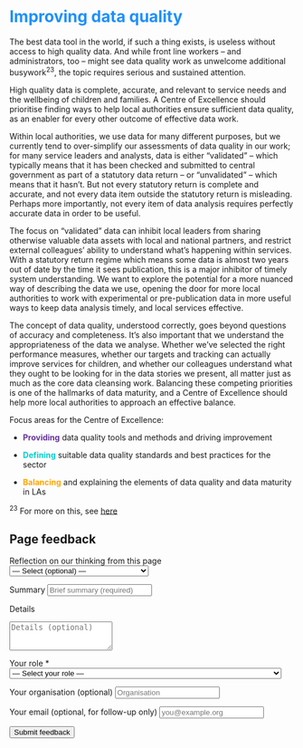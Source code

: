 # <span style="color:dodgerblue">Improving data quality</span>

The best data tool in the world, if such a thing exists, is useless without access to high quality data. And while front line workers – and administrators, too – might see data quality work as unwelcome additional busywork<sup>23</sup>, the topic requires serious and sustained attention.

High quality data is complete, accurate, and relevant to service needs and the wellbeing of children and families. A Centre of Excellence should prioritise finding ways to help local authorities ensure sufficient data quality, as an enabler for every other outcome of effective data work.

Within local authorities, we use data for many different purposes, but we currently tend to over-simplify our assessments of data quality in our work; for many service leaders and analysts, data is either “validated” – which typically means that it has been checked and submitted to central government as part of a statutory data return – or “unvalidated” – which means that it hasn’t. But not every statutory return is complete and accurate, and not every data item outside the statutory return is misleading. Perhaps more importantly, not every item of data analysis requires perfectly accurate data in order to be useful.

The focus on “validated” data can inhibit local leaders from sharing otherwise valuable data assets with local and national partners, and restrict external colleagues’ ability to understand what’s happening within services. With a statutory return regime which means some data is almost two years out of date by the time it sees publication, this is a major inhibitor of timely system understanding. We want to explore the potential for a more nuanced way of describing the data we use, opening the door for more local authorities to work with experimental or pre-publication data in more useful ways to keep data analysis timely, and local services effective.

The concept of data quality, understood correctly, goes beyond questions of accuracy and completeness. It’s also important that we understand the appropriateness of the data we analyse. Whether we’ve selected the right performance measures, whether our targets and tracking can actually improve services for children, and whether our colleagues understand what they ought to be looking for in the data stories we present, all matter just as much as the core data cleansing work. Balancing these competing priorities is one of the hallmarks of data maturity, and a Centre of Excellence should help more local authorities to approach an effective balance.

Focus areas for the Centre of Excellence:

-  <span style="color:rebeccapurple">**Providing**</span> data quality tools and methods and driving improvement

-  <span style="color:darkturquoise">**Defining**</span> suitable data quality standards and best practices for the sector

-  <span style="color:orange">**Balancing**</span> and explaining the elements of data quality and data maturity in LAs


<!--- footnotes -->

<sup>23</sup> For more on this, see [here](https://www.datatoinsight.org/publications-1/understanding-social-worker-recording-essex)

<!-- feedback form -->

<div class="feedback-section feedback-compact" id="sheets">
  <h2>Page feedback</h2>
<form id="gs-form">
  <input type="hidden" name="page" id="gs-page">
  <input type="text" name="hp_field" id="hp_field" style="display:none" tabindex="-1" autocomplete="off">

  <label for="mf-nature">Reflection on our thinking from this page</label>
  <select id="mf-nature" name="nature">
    <option value="">— Select (optional) —</option>
    <option>I’m enthusiastic about this</option>
    <option>I’m unsure about this</option>
    <option>I disagree with this</option>
    <option>I have a general reflection on this</option>
    <option>I’ve identified a specific issue with this</option>
    <option>Other</option>
  </select>

  <label for="gs-summary" class="sr-only">Summary</label>
  <input type="text" id="gs-summary" name="summary" required minlength="5" placeholder="Brief summary (required)">

  <label for="gs-details" class="sr-only">Details</label>
  <textarea id="gs-details" name="details" rows="3" placeholder="Details (optional)"></textarea>

  <label for="mf-role">Your role <span class="req">*</span></label>
  <select id="mf-role" name="role" required>
    <option value="">— Select your role —</option>
      <option>Local authority data professional</option>
      <option>Local authority digital professional</option>
      <option>Local authority children’s social care professional</option>
      <option>Local authority leadership</option>
      <option>Central government data professional</option>
      <option>Central government digital professional</option>
      <option>Central government social care professional</option>
      <option>Central government leadership</option>
      <option>Other public sector professional role</option>
      <option>Data and digital supplier/partner</option>
      <option>Data and digital consultant</option>
      <option>Other private sector professional role</option>
      <option>Person (with current or previous social care involvement as a service user)</option>
      <option>Person (without current or previous social care involvement as a service user)</option>
  </select>

  <label for="mf-org">Your organisation (optional)</label>
  <input type="text" id="mf-org" name="org" placeholder="Organisation">

  <label for="mf-email">Your email (optional, for follow-up only)</label>
  <input type="email" id="mf-email" name="email" placeholder="you@example.org">

  <div class="feedback-actions">
    <button type="submit" class="md-button">Submit feedback</button>
  </div>

  <div class="feedback-success" id="gs-ok" hidden>Thanks — feedback received</div>
  <div class="feedback-error" id="gs-err" hidden>Sorry — something went wrong</div>
</form>

</div>